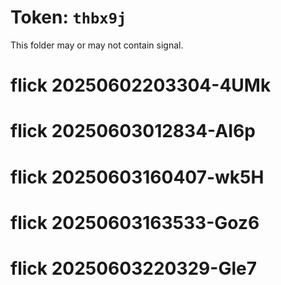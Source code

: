 # Token: `thbx9j`

This folder may or may not contain signal.
# flick 20250602203304-4UMk
# flick 20250603012834-AI6p
# flick 20250603160407-wk5H
# flick 20250603163533-Goz6
# flick 20250603220329-Gle7
